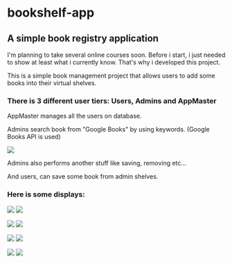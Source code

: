 # bookshelf-app
<h2>A simple book registry application</h2>

I'm planning to take several online courses soon. Before i start, i just needed to show at least what i currently know. That's why i developed this project.

This is a simple book management project that allows users to add some books into their virtual shelves.

<h3>There is 3 different user tiers: Users, Admins and AppMaster</h3>

AppMaster manages all the users on database.

Admins search book from "Google Books" by using keywords. (Google Books API is used)

![](https://cdn.discordapp.com/attachments/613711994016628739/779960823652286484/unknown.png)

Admins also performs another stuff like saving, removing etc...

And users, can save some book from admin shelves.

<h3>Here is some displays:</h3>

![](https://cdn.discordapp.com/attachments/613711994016628739/779957912343674920/unknown.png) ![](https://cdn.discordapp.com/attachments/613711994016628739/779958424728240128/unknown.png)

![](https://cdn.discordapp.com/attachments/613711994016628739/779960466385928228/unknown.png) ![](https://cdn.discordapp.com/attachments/613711994016628739/779960524531040256/unknown.png)

![](https://cdn.discordapp.com/attachments/613711994016628739/779960577879048203/unknown.png) ![](https://cdn.discordapp.com/attachments/613711994016628739/779960626264801290/unknown.png)

![](https://cdn.discordapp.com/attachments/613711994016628739/779960891021328424/unknown.png) ![](https://cdn.discordapp.com/attachments/613711994016628739/779993837471793152/unknown.png)
